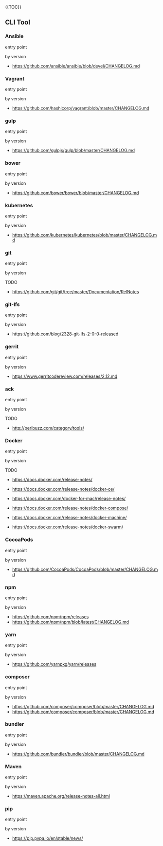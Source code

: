 {{TOC}}


## CLI Tool

### Ansible
entry point

by version

 - https://github.com/ansible/ansible/blob/devel/CHANGELOG.md

### Vagrant
entry point

by version

 - https://github.com/hashicorp/vagrant/blob/master/CHANGELOG.md

### gulp
entry point

by version

 - https://github.com/gulpjs/gulp/blob/master/CHANGELOG.md

### bower
entry point

by version

 - https://github.com/bower/bower/blob/master/CHANGELOG.md

### kubernetes
entry point

by version

 - https://github.com/kubernetes/kubernetes/blob/master/CHANGELOG.md

### git
entry point

by version

TODO
 - https://github.com/git/git/tree/master/Documentation/RelNotes

### git-lfs
entry point

by version

 - https://github.com/blog/2328-git-lfs-2-0-0-released

### gerrit
entry point

by version

 - https://www.gerritcodereview.com/releases/2.12.md

### ack
entry point

by version

TODO
 - http://perlbuzz.com/category/tools/

### Docker
entry point

by version


TODO
 - https://docs.docker.com/release-notes/

 - https://docs.docker.com/release-notes/docker-ce/
 - https://docs.docker.com/docker-for-mac/release-notes/
 - https://docs.docker.com/release-notes/docker-compose/
 - https://docs.docker.com/release-notes/docker-machine/
 - https://docs.docker.com/release-notes/docker-swarm/

### CocoaPods
entry point

by version

 - https://github.com/CocoaPods/CocoaPods/blob/master/CHANGELOG.md

### npm
entry point

by version

 - https://github.com/npm/npm/releases
 - https://github.com/npm/npm/blob/latest/CHANGELOG.md

### yarn
entry point

by version

 - https://github.com/yarnpkg/yarn/releases

### composer
entry point

by version

 - https://github.com/composer/composer/blob/master/CHANGELOG.md
 - https://github.com/composer/composer/blob/master/CHANGELOG.md

### bundler
entry point

by version

 - https://github.com/bundler/bundler/blob/master/CHANGELOG.md

### Maven
entry point

by version

 - https://maven.apache.org/release-notes-all.html

### pip
entry point

by version

 - https://pip.pypa.io/en/stable/news/
